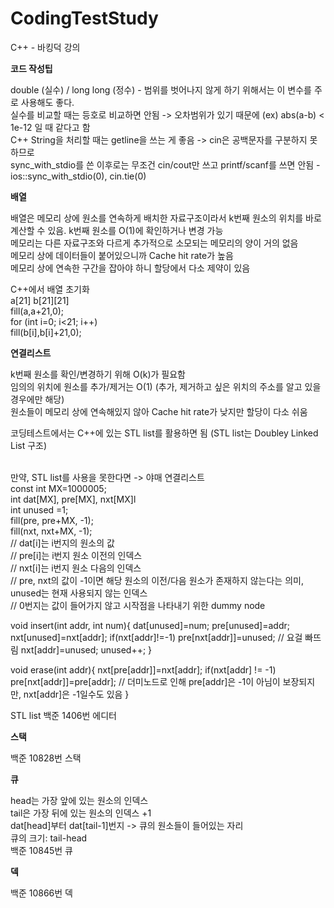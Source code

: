 # CodingTestStudy

C++ - 바킹덕 강의

<b>코드 작성팁</b>

double (실수) / long long (정수) - 범위를 벗어나지 않게 하기 위해서는 이 변수를 주로 사용해도 좋다.  <br>
실수를 비교할 때는 등호로 비교하면 안됨 -> 오차범위가 있기 때문에 (ex) abs(a-b) < 1e-12 일 때 같다고 함  <br>
C++ String을 처리할 때는 getline을 쓰는 게 좋음 -> cin은 공백문자를 구분하지 못하므로  <br>
sync_with_stdio를 쓴 이후로는 무조건 cin/cout만 쓰고 printf/scanf를 쓰면 안됨 - ios::sync_with_stdio(0), cin.tie(0)  <br>

<b>배열</b>

배열은 메모리 상에 원소를 연속하게 배치한 자료구조이라서 k번째 원소의 위치를 바로 계산할 수 있음. k번째 원소를 O(1)에 확인하거나 변경 가능  <br>
메모리는 다른 자료구조와 다르게 추가적으로 소모되는 메모리의 양이 거의 없음  <br>
메모리 상에 데이터들이 붙어있으니까 Cache hit rate가 높음 <br> 
메모리 상에 연속한 구간을 잡아야 하니 할당에서 다소 제약이 있음  <br>

C++에서 배열 초기화  <br>
a[21] b[21][21]  <br>
fill(a,a+21,0);  <br>
for (int i=0; i<21; i++)  <br>
  fill(b[i],b[i]+21,0); <br>
  
 <b>연결리스트</b>
 
 k번째 원소를 확인/변경하기 위해 O(k)가 필요함  <br>
 임의의 위치에 원소를 추가/제거는 O(1) (추가, 제거하고 싶은 위치의 주소를 알고 있을 경우에만 해당) <br>
 원소들이 메모리 상에 연속해있지 않아 Cache hit rate가 낮지만 할당이 다소 쉬움 <br>
 
 코딩테스트에서는 C++에 있는 STL list를 활용하면 됨 (STL list는 Doubley Linked List 구조) <br> <br>
 
 만약, STL list를 사용을 못한다면 -> 야매 연결리스트 <br>
 const int MX=1000005; <br>
 int dat[MX], pre[MX], nxt[MX]l <br>
 int unused =1; <br>
 fill(pre, pre+MX, -1); <br>
 fill(nxt, nxt+MX, -1); <br>
 // dat[i]는 i번지의 원소의 값 <br>
 // pre[i]는 i번지 원소 이전의 인덱스 <br>
 // nxt[i]는 i번지 원소 다음의 인덱스 <br>
 // pre, nxt의 값이 -1이면 해당 원소의 이전/다음 원소가 존재하지 않는다는 의미, unused는 현재 사용되지 않는 인덱스 <br>
 // 0번지는 값이 들어가지 않고 시작점을 나타내기 위한 dummy node <br>
 
 void insert(int addr, int num){
    dat[unused]=num;
    pre[unused]=addr;
    nxt[unused]=nxt[addr];
    if(nxt[addr]!=-1) pre[nxt[addr]]=unused; // 요걸 빠뜨림
    nxt[addr]=unused;
    unused++;
 }
 
 void erase(int addr){
    nxt[pre[addr]]=nxt[addr];
    if(nxt[addr] != -1) pre[nxt[addr]]=pre[addr]; // 더미노드로 인해 pre[addr]은 -1이 아님이 보장되지만, nxt[addr]은 -1일수도 있음
 }
 
STL list
백준 1406번 에디터

<b>스택</b>

백준 10828번 스택

<b>큐</b>

head는 가장 앞에 있는 원소의 인덱스 <br>
tail은 가장 뒤에 있는 원소의 인덱스 +1 <br>
dat[head]부터 dat[tail-1]번지 -> 큐의 원소들이 들어있는 자리 <br>
큐의 크기: tail-head <br>
백준 10845번 큐

<b>덱</b>

백준 10866번 덱
